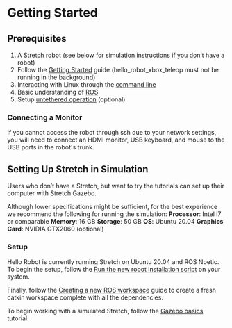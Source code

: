 # Getting Started

## Prerequisites
1. A Stretch robot (see below for simulation instructions if you don’t have a robot)
2. Follow the [Getting Started]() guide (hello_robot_xbox_teleop must not be running in the background)
3. Interacting with Linux through the [command line](https://ubuntu.com/tutorials/command-line-for-beginners#1-overview)
4. Basic understanding of [ROS](http://wiki.ros.org/ROS/Tutorials)
5. Setup [untethered operation](https://docs.hello-robot.com/0.2/stretch-tutorials/getting_started/untethered_operation/) (optional)

### Connecting a Monitor
If you cannot access the robot through ssh due to your network settings, you will need to connect an HDMI monitor, USB keyboard, and mouse to the USB ports in the robot's trunk.

## Setting Up Stretch in Simulation
Users who don’t have a Stretch, but want to try the tutorials can set up their computer with Stretch Gazebo.

Although lower specifications might be sufficient, for the best experience we recommend the following for running the simulation:
**Processor**: Intel i7 or comparable
**Memory**: 16 GB
**Storage**: 50 GB
**OS**: Ubuntu 20.04
**Graphics Card**: NVIDIA GTX2060 (optional)

### Setup
Hello Robot is currently running Stretch on Ubuntu 20.04 and ROS Noetic. To begin the setup, follow the [Run the new robot installation script](https://github.com/hello-robot/stretch_install/blob/master/docs/robot_install.md#run-the-new-robot-installation-script) on your system.

Finally, follow the [Creating a new ROS workspace](https://github.com/hello-robot/stretch_install/blob/master/docs/ros_workspace.md) guide to create a fresh catkin workspace complete with all the dependencies.

To begin working with a simulated Stretch, follow the [Gazebo basics](https://docs.hello-robot.com/0.2/stretch-tutorials/ros1_melodic/gazebo_basics/) tutorial.